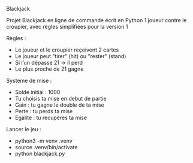 Blackjack

Projet Blackjack en ligne de commande écrit en Python
1 joueur contre le croupier, avec règles simplifiées pour la version 1

Règles :

- Le joueur et le croupier reçoivent 2 cartes
- Le joueur peut "tirer" (hit) ou "rester" (stand)
- Si l’un dépasse 21 → il perd
- Le plus proche de 21 gagne

Systeme de mise :

- Solde initial : 1000
- Tu choisis ta mise en debut de partie
- Gain : tu gagne le double de ta mise
- Perte : tu perds ta mise
- Egalite : tu recupères ta mise


Lancer le jeu :

- python3 -m venv .venv
- source .venv/bin/activate
- python blackjack.py

